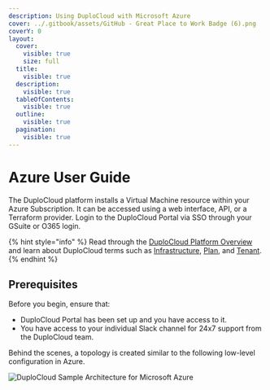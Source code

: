 ```yaml
---
description: Using DuploCloud with Microsoft Azure
cover: ../.gitbook/assets/GitHub - Great Place to Work Badge (6).png
coverY: 0
layout:
  cover:
    visible: true
    size: full
  title:
    visible: true
  description:
    visible: true
  tableOfContents:
    visible: true
  outline:
    visible: true
  pagination:
    visible: true
---
```


# Azure User Guide

The DuploCloud platform installs a Virtual Machine resource within your Azure Subscription. It can be accessed using a web interface, API, or a Terraform provider. Login to the DuploCloud Portal via SSO  through your GSuite or O365 login.&#x20;

{% hint style="info" %}
Read through the [DuploCloud Platform Overview](../) and learn about DuploCloud terms such as [Infrastructure](../welcome-to-duplocloud/application-focussed-interface/duplocloud-common-components/infrastructure.md), [Plan](../welcome-to-duplocloud/application-focussed-interface/duplocloud-common-components/plan.md), and [Tenant](../welcome-to-duplocloud/application-focussed-interface/duplocloud-common-components/tenant.md).
{% endhint %}

## Prerequisites

Before you begin, ensure that:

* DuploCloud Portal has been set up and you have access to it.
* You have access to your individual Slack channel for 24x7 support from the DuploCloud team.

Behind the scenes, a topology is created similar to the following low-level configuration in Azure.

![DuploCloud Sample Architecture for Microsoft Azure](https://files.gitbook.com/v0/b/gitbook-x-prod.appspot.com/o/spaces%2F68cb0s9ce5UIUKWPuYs8%2Fuploads%2FENalQ7CcBZGkVhetVFi1%2Fimage.png?alt=media\&token=ff1c6622-f836-4938-ab0e-a0e36c95ce7e)
